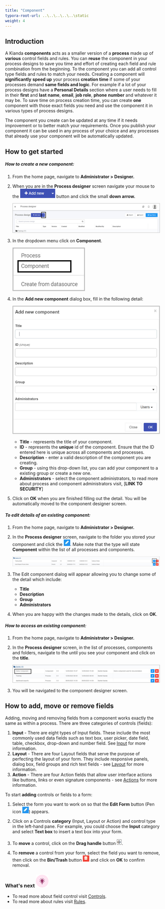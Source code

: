 ```yaml
---
title: "Component"
typora-root-url: ..\..\..\..\..\static
weight: 4
---
```


## Introduction

A Kianda **components** acts as a smaller version of a **process** made up of **various** control fields and rules. You can **reuse** the component in your process designs to save you time and effort of creating each field and rule combination from the beginning.  To the component you can add all control type fields and rules to match your needs. Creating a component will **significantly** **speed up** your process **creation time** if some of your processes demand **same fields and logic**. For example if a lot of your process designs have a **Personal Details** section where a user needs to fill in their **first** and **last** **name**, **email**, **job role**, **phone** **number** and whatever it may be. To save time on process creation time, you can create **one** component with those exact fields you need and use the component it in various types of process designs.

The component you create can be updated at any time if it needs improvement or to better match your requirements. Once you publish your component it can be used in any process of your choice and any processes that already use your component will be automatically updated.



## How to get started

##### How to create a new component:

1. From the home page, navigate to **Administrator > Designer.**

2. When you are in the **Process designer** screen navigate your mouse to the ![Idea icon](/images/addnew-component.jpg) button and click the small **down arrow.**

   ![Idea icon](/images/component-addnew.jpg)

3. In the dropdown menu click on **Component**. 

   ![Idea icon](/images/component-create-new.jpg)

4. In the **Add new component** dialog box, fill in the following detail:

   ![Idea icon](/images/component-add-new-dialog.jpg)

   - **Title** - represents the title of your component.
   - **ID** - represents the **unique** id of the component. Ensure that the ID entered here is unique across all components and processes.
   - **Description** - enter a valid description of the component you are creating.
   - **Group** - using this drop-down list, you can add your component to a existing group or create a new one.
   - **Administrators** - select the component administrators, to read more about process and component administrators visit, [**LINK TO SECURITY**]

5. Click on **OK** when you are finished filling out the detail. You will be automatically moved to the component designer screen. 

##### To edit details of an existing component:

1. From the home page, navigate to **Administrator > Designer.**

2. In the **Process designer** screen, navigate to the folder you stored your component and click the ![Idea icon](/images/penicon.png). Make note that the type will state **Component** within the list of all processes and components.

   ![Edit component](/images/component-edit-details.jpg)

3. The Edit component dialog will appear allowing you to change some of the detail which include:

   - **Title** 
   - **Description**
   - **Group**
   - **Administrators**

4. When you are happy with the changes made to the details, click on **OK**.

##### How to access an existing component:

1. From the home page, navigate to **Administrator > Designer.**

2. In the **Process designer** screen, in the list of processes, components and folders, navigate to the until you see your component and click on the **title**.

   ![Edit component](/images/component-access-edit.jpg)

3. You will be navigated to the component designer screen.



## How to add, move or remove fields 

Adding, moving and removing fields from a component works exactly the same as within a process. There are three categories of controls (fields):

1. **Input** - There are eight types of Input fields. These include the most commonly used data fields such as text box, user picker, date field, table, checkbox, drop-down and number field. See [Input](/docs/platform/controls/input/) for more information. 
2. **Layout** - There are four Layout fields that serve the purpose of perfecting the layout of your form. They include responsive panels, dialog box, field groups and rich text fields - see [Layout](/docs/platform/controls/layout/) for more information.
3. **Action** - There are four Action fields that allow user interface actions like buttons, links or even signature components - see [Actions](/docs/platform/controls/actions/) for more information.

To start **adding** controls or fields to a form:

1. Select the form you want to work on so that the **Edit Form** button (Pen icon ![Pen button](/images/penicon.png)) appears.
2. Click on a Controls **category** (Input, Layout or Action) and control type in the left-hand pane. For example, you could choose the **Input** category and select **Text box** to insert a text box into your form. 

3. To **move** a control, click on the **Drag handle** button ![Drag handle button](/images/draghandlewhite-frame.png).

4. To **remove** a control from your form, select the field you want to remove, then click on the **Bin/Trash** button ![Bin icon](/images/binicon.png) and click on **OK** to confirm removal.

### What's next  ![Idea icon](/images/18.png) ###

- To read more about field control visit [Controls](/docs/platform/application-designer/process/).
- To read more about rules visit [Rules](/docs/platform/rules/).
